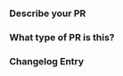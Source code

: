 <!-- Refer to CONTRIBUTING.md for more details and examples.
https://github.com/prometheus/client_golang/blob/main/CONTRIBUTING.md#how-to-fill-the-pr-template  
-->
### Describe your PR


### What type of PR is this?

<!-- Format: /kind followed by ONE of the type {fix, bugfix, enhancement, feature, feat, change, release-note-none} 

Example 1: /kind enhancement
Example 2: /kind NONE
-->


### Changelog Entry
```release-note

```
<!-- Briefly describe any USER-FACING changes introduced in your PR. If your change should not appear in the changelog, write NONE. -->
